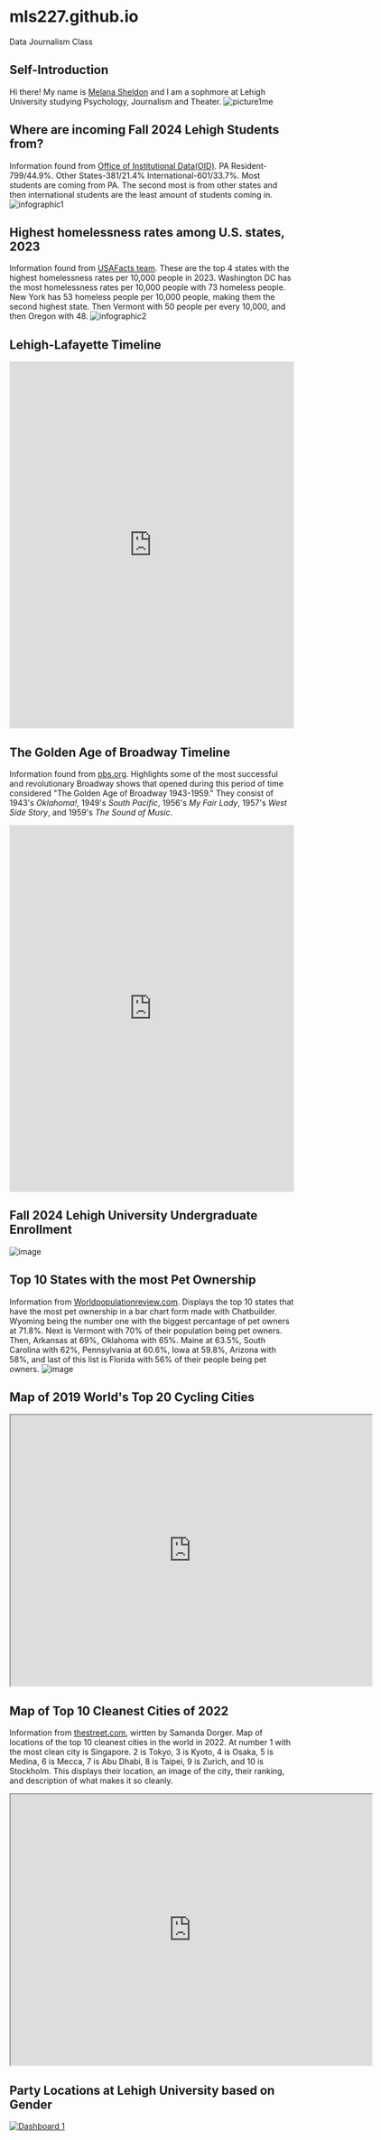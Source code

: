# mls227.github.io
Data Journalism Class
## Self-Introduction
Hi there! My name is [Melana Sheldon](https://www.linkedin.com/in/melana-sheldon-60941b289/) and I am a sophmore at Lehigh University studying Psychology, Journalism and Theater. 
![picture1me](https://github.com/mls227/mls227.github.io/blob/main/IMG_5243.jpeg?raw=true)
## Where are incoming Fall 2024 Lehigh Students from? 
Information found from [Office of Institutional Data(OID)](https://data.lehigh.edu/). PA Resident-799/44.9%. Other States-381/21.4% International-601/33.7%. Most students are coming from PA. The second most is from other states and then international students are the least amount of students coming in. 
![infographic1](https://github.com/mls227/mls227.github.io/blob/main/Data%20Journalism%20infographic.png?raw=true)
## Highest homelessness rates among U.S. states, 2023 
Information found from [USAFacts team](https://usafacts.org/articles/which-states-have-the-highest-and-lowest-rates-of-homelessness/). These are the top 4 states with the highest homelessness rates per 10,000 people in 2023. Washington DC has the most homelessness rates per 10,000 people with 73 homeless people. New York has 53 homeless people per 10,000 people, making them the second highest state. Then Vermont with 50 people per every 10,000, and then Oregon with 48.
![infographic2](https://github.com/mls227/mls227.github.io/blob/main/Add%20a%20heading.png?raw=true)
## Lehigh-Lafayette Timeline
<iframe src='https://cdn.knightlab.com/libs/timeline3/latest/embed/index.html?source=v2:2PACX-1vSTbjB6vSG2Au2p9N0s40Kv5WzzPumGd16jzoc-bYJn-l5fcwL1KYqi3Omgu0UNDdHCKvYxsER-xEbn&font=Default&lang=en&initial_zoom=2&height=650' width='100%' height='650' webkitallowfullscreen mozallowfullscreen allowfullscreen frameborder='0'></iframe>

## The Golden Age of Broadway Timeline
Information found from [pbs.org](https://www.pbs.org/wnet/broadway/timelines/1943-1959/). Highlights some of the most successful and revolutionary Broadway shows that opened during this period of time considered "The Golden Age of Broadway 1943-1959." They consist of 1943's *Oklahoma!*, 1949's *South Pacific*, 1956's *My Fair Lady*, 1957's *West Side Story*, and 1959's *The Sound of Music*.
<iframe src='https://cdn.knightlab.com/libs/timeline3/latest/embed/index.html?source=v2:2PACX-1vSpzw5wfP2uVXgHrl84PbU8XgUxHvTBFfqkZpcmX0V8Zmh0Mu8I1X8Jc31mRqUCXK87uTzQo8_myk7Q&font=Default&lang=en&initial_zoom=2&height=650' width='100%' height='650' webkitallowfullscreen mozallowfullscreen allowfullscreen frameborder='0'></iframe>

## Fall 2024 Lehigh University Undergraduate Enrollment
![image](https://github.com/mls227/mls227.github.io/blob/main/LehighUndergradEnrollment%20.png?raw=true)
## Top 10 States with the most Pet Ownership
Information from [Worldpopulationreview.com](https://worldpopulationreview.com/us-counties). Displays the top 10 states that have the most pet ownership in a bar chart form made with Chatbuilder. Wyoming being the number one with the biggest percantage of pet owners at 71.8%. Next is Vermont with 70% of their population being pet owners. Then, Arkansas at 69%, Oklahoma with 65%. Maine at 63.5%, South Carolina with 62%, Pennsylvania at 60.6%, Iowa at 59.8%, Arizona with 58%, and last of this list is Florida with 56% of their people being pet owners. 
![image](https://github.com/mls227/mls227.github.io/blob/main/Top10SatesPetownership.png?raw=true)
## Map of 2019 World's Top 20 Cycling Cities
<iframe src="https://www.google.com/maps/d/u/0/embed?mid=1KBfxLu-lsCOGeFH-DcJ2mAQk5-aQOzQ&ehbc=2E312F" width="640" height="480"></iframe>

## Map of Top 10 Cleanest Cities of 2022
Information from [thestreet.com](https://www.thestreet.com/personal-finance/30-cities-to-visit-that-are-really-really-clean-14731774#gid=ci0256b17880032717&pid=tokyo), wirtten by Samanda Dorger. Map of locations of the top 10 cleanest cities in the world in 2022. At number 1 with the most clean city is Singapore. 2 is Tokyo, 3 is Kyoto, 4 is Osaka, 5 is Medina, 6 is Mecca, 7 is Abu Dhabi, 8 is Taipei, 9 is Zurich, and 10 is Stockholm. This displays their location, an image of the city, their ranking, and description of what makes it so cleanly. 
<iframe src="https://www.google.com/maps/d/u/0/embed?mid=1w4j-RTu8wzniibwOCTzvPgNSiHv49qE&ehbc=2E312F" width="640" height="480"></iframe>

## Party Locations at Lehigh University based on Gender
<div class='tableauPlaceholder' id='viz1743359053302' style='position: relative'><noscript><a href='#'><img alt='Dashboard 1 ' src='https:&#47;&#47;public.tableau.com&#47;static&#47;images&#47;pa&#47;partylocationandgender&#47;Dashboard1&#47;1_rss.png' style='border: none' /></a></noscript><object class='tableauViz'  style='display:none;'><param name='host_url' value='https%3A%2F%2Fpublic.tableau.com%2F' /> <param name='embed_code_version' value='3' /> <param name='site_root' value='' /><param name='name' value='partylocationandgender&#47;Dashboard1' /><param name='tabs' value='no' /><param name='toolbar' value='yes' /><param name='static_image' value='https:&#47;&#47;public.tableau.com&#47;static&#47;images&#47;pa&#47;partylocationandgender&#47;Dashboard1&#47;1.png' /> <param name='animate_transition' value='yes' /><param name='display_static_image' value='yes' /><param name='display_spinner' value='yes' /><param name='display_overlay' value='yes' /><param name='display_count' value='yes' /><param name='language' value='en-US' /><param name='filter' value='publish=yes' /></object></div><script type='text/javascript'>var divElement = document.getElementById('viz1743359053302');var vizElement = divElement.getElementsByTagName('object')[0]; if ( divElement.offsetWidth > 800 ) { vizElement.style.width='100%';vizElement.style.height=(divElement.offsetWidth*0.75)+'px';} else if ( divElement.offsetWidth > 500 ) { vizElement.style.width='100%';vizElement.style.height=(divElement.offsetWidth*0.75)+'px';} else {vizElement.style.width='100%';vizElement.style.height='727px';}var scriptElement = document.createElement('script');scriptElement.src = 'https://public.tableau.com/javascripts/api/viz_v1.js';vizElement.parentNode.insertBefore(scriptElement, vizElement);</script>

